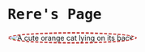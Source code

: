 <link href="https://fonts.googleapis.com/css?family=Lobster" rel="stylesheet" type="text/css">
<html>
<body background="https://s-media-cache-ak0.pinimg.com/564x/12/4e/3c/124e3c48e44a1f215254ea311c0eda36.jpg">
<style>
  h1 {
    font-family: Lobster, Monospace;
  }
  .red-text {
    color: #C1403D;
  }
  .img-border {
    border-color: #C1403D;
    border-width: medium;
    border-style: dashed;
    border-radius: 50%;
  }
  
  .center {
    text-align: center;
  }
  
  p {
    font-size: 16px;
    font-family: Monospace;
  }

  .thick-green-border {
    border-color: #C1403D;
    border-width: 10px;
    border-style: solid;
    border-radius: 50%;
  }

  .smaller-image {
    width: 100px;
  }
  .silver-background {
    background-color: silver;
  }
  .red-background {
    background-color: #C0334D
  }
</style>

<div bgcolor="#B5C1B4">
  <h1 class="red-text">Rere's Page</h1>
</div>

<img class="center img-border" alt="A cute orange cat lying on its back. " src="https://scontent-tpe1-1.xx.fbcdn.net/v/t1.0-9/17498727_1259832560773732_1933983040341206493_n.jpg?oh=7362548ede6868731d6325a8c146db5a&oe=59575A14">
